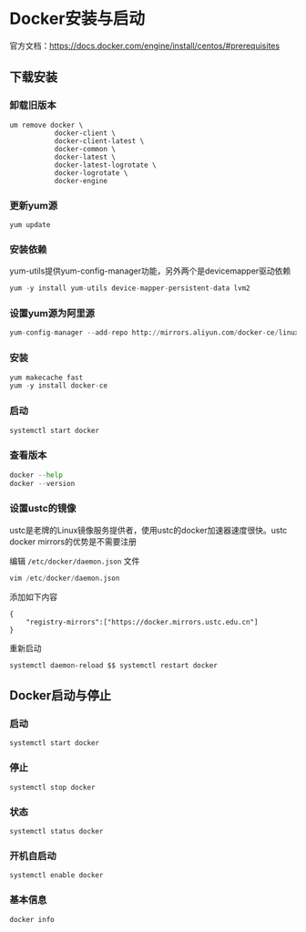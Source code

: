 
# Docker安装与启动

官方文档：https://docs.docker.com/engine/install/centos/#prerequisites


## 下载安装

### 卸载旧版本
```
um remove docker \
           docker-client \
           docker-client-latest \
           docker-common \
           docker-latest \
           docker-latest-logrotate \
           docker-logrotate \
           docker-engine

```

### 更新yum源
```
yum update
```

### 安装依赖

yum-utils提供yum-config-manager功能，另外两个是devicemapper驱动依赖

```python
yum -y install yum-utils device-mapper-persistent-data lvm2
```

### 设置yum源为阿里源

```python
yum-config-manager --add-repo http://mirrors.aliyun.com/docker-ce/linux/centos/docker-ce.repo
```

### 安装
```python
yum makecache fast
yum -y install docker-ce
```

### 启动

```python
systemctl start docker
```

### 查看版本

```python
docker --help
docker --version
```

### 设置ustc的镜像
ustc是老牌的Linux镜像服务提供者，使用ustc的docker加速器速度很快。ustc docker mirrors的优势是不需要注册

编辑 `/etc/docker/daemon.json` 文件

```python
vim /etc/docker/daemon.json
```

添加如下内容

```
{
	"registry-mirrors":["https://docker.mirrors.ustc.edu.cn"]
}

```

重新启动

```
systemctl daemon-reload $$ systemctl restart docker
```


## Docker启动与停止

### 启动

```
systemctl start docker
```

### 停止

```
systemctl stop docker
```

### 状态

```
systemctl status docker
```

### 开机自启动

```
systemctl enable docker
```

### 基本信息

```
docker info
```

